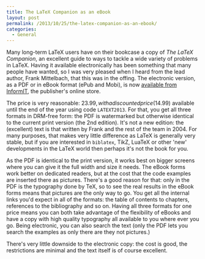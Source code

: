```yaml
---
title: The LaTeX Companion as an eBook
layout: post
permalink: /2013/10/25/the-latex-companion-as-an-ebook/
categories:
  - General
---
```

Many long-term LaTeX users have on their bookcase a copy of _The LaTeX Companion_, an excellent guide to ways to tackle a wide variety of problems in LaTeX. Having it available electronically has been something that many people have wanted, so I was very pleased when I heard from the lead author, Frank Mittelbach, that this was in the offing. The electronic version, as a PDF or in eBook format (ePub and Mobi), is now [available from InformIT](http://click.linksynergy.com/fs-bin/click?id=g/Y5ZYi0Q7I&amp;subid=&amp;offerid=163217.1&amp;type=10&amp;tmpid=3559&amp;RD_PARM1=http%253A%252F%252Fwww.informit.com%252Fstore%252Flatex-companion-9780133387667), the publisher's online store.

The price is very reasonable: $23.99, with a discounted price ($14.99) available until the end of the year using code `LATEXT2013`. For that, you get all three formats in DRM-free form: the PDF is watermarked but otherwise identical to the current print version (the 2nd edition). It's not a new edition: the (excellent) text is that written by Frank and the rest of the team in 2004. For many purposes, that makes very little difference as LaTeX is generally very stable, but if you are interested in `biblatex`, TikZ, LuaTeX or other 'new' developments in the LaTeX world then perhaps it's not the book for you.

As the PDF is identical to the print version, it works best on bigger screens where you can give it the full width and size it needs. The eBook forms work better on dedicated readers, but at the cost that the code examples are inserted there as pictures. There's a good reason for that: only in the PDF is the typography done by TeX, so to see the real results in the eBook forms means that pictures are the only way to go. You get all the internal links you'd expect in all of the formats: the table of contents to chapters, references to the bibliography and so on. Having all three formats for one price means you can both take advantage of the flexibility of eBooks and have a copy with high quality typography all available to you where ever you go. Being electronic, you can also search the text (only the PDF lets you search the examples as only there are they not pictures.)

There's very little downside to the electronic copy: the cost is good, the restrictions are minimal and the text itself is of course excellent.
